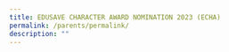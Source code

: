 ```yaml
---
title: EDUSAVE CHARACTER AWARD NOMINATION 2023 (ECHA)
permalink: /parents/permalink/
description: ""
---
```

